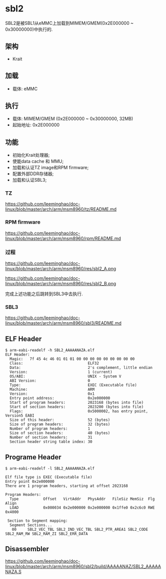 sbl2
========================================

SBL2是被SBL1从eMMC上加载到MIMEM/GMEM(0x2E000000 ~ 0x30000000)中执行的.

架构
----------------------------------------

* Krait

加载
----------------------------------------

* 载体: eMMC

执行
----------------------------------------

* 载体: MIMEM/GMEM (0x2E000000 ~ 0x30000000, 32MB)
* 起始地址: 0x2E000000

功能
----------------------------------------

* 初始化Krait处理器;
* 使能data cache 和 MMU;
* 加载和认证TZ image和RPM firmware;
* 配置外部DDR存储器;
* 加载和认证SBL3;

### TZ

https://github.com/leeminghao/doc-linux/blob/master/arch/arm/msm8960/tz/README.md

### RPM firmware

https://github.com/leeminghao/doc-linux/blob/master/arch/arm/msm8960/rpm/README.md

### 过程

https://github.com/leeminghao/doc-linux/blob/master/arch/arm/msm8960/res/sbl2_A.png

https://github.com/leeminghao/doc-linux/blob/master/arch/arm/msm8960/res/sbl2_B.png

完成上述功能之后跳转到SBL3中去执行.

### SBL3

https://github.com/leeminghao/doc-linux/blob/master/arch/arm/msm8960/sbl3/README.md

ELF Header
----------------------------------------

```
$ arm-eabi-readelf -h SBL2_AAAAANAZA.elf
ELF Header:
  Magic:   7f 45 4c 46 01 01 01 00 00 00 00 00 00 00 00 00
  Class:                             ELF32
  Data:                              2's complement, little endian
  Version:                           1 (current)
  OS/ABI:                            UNIX - System V
  ABI Version:                       0
  Type:                              EXEC (Executable file)
  Machine:                           ARM
  Version:                           0x1
  Entry point address:               0x2e000000
  Start of program headers:          2023168 (bytes into file)
  Start of section headers:          2023200 (bytes into file)
  Flags:                             0x5000002, has entry point, Version5 EABI
  Size of this header:               52 (bytes)
  Size of program headers:           32 (bytes)
  Number of program headers:         1
  Size of section headers:           40 (bytes)
  Number of section headers:         31
  Section header string table index: 30
```

Programe Header
----------------------------------------

```
$ arm-eabi-readelf -l SBL2_AAAAANAZA.elf

Elf file type is EXEC (Executable file)
Entry point 0x2e000000
There are 1 program headers, starting at offset 2023168

Program Headers:
  Type           Offset   VirtAddr   PhysAddr   FileSiz MemSiz  Flg Align
  LOAD           0x000034 0x2e000000 0x2e000000 0x1ffe0 0x2c6c0 RWE 0x4000

 Section to Segment mapping:
  Segment Sections...
   00     SBL2_VEC_TBL SBL2_IND_VEC_TBL SBL2_PTR_AREA1 SBL2_CODE SBL2_RAM_RW SBL2_RAM_ZI SBL2_ERR_DATA
```

Disassembler
----------------------------------------

https://github.com/leeminghao/doc-linux/blob/master/arch/arm/msm8960/sbl2/build/AAAAANAZ/SBL2_AAAAANAZA.S
